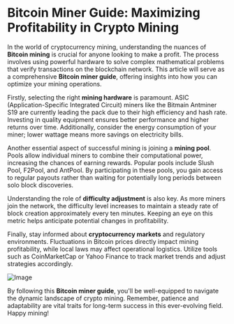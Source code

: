 # Bitcoin Miner Guide: Maximizing Profitability in Crypto Mining

In the world of cryptocurrency mining, understanding the nuances of **Bitcoin mining** is crucial for anyone looking to make a profit. The process involves using powerful hardware to solve complex mathematical problems that verify transactions on the blockchain network. This article will serve as a comprehensive **Bitcoin miner guide**, offering insights into how you can optimize your mining operations.

Firstly, selecting the right **mining hardware** is paramount. ASIC (Application-Specific Integrated Circuit) miners like the Bitmain Antminer S19 are currently leading the pack due to their high efficiency and hash rate. Investing in quality equipment ensures better performance and higher returns over time. Additionally, consider the energy consumption of your miner; lower wattage means more savings on electricity bills.

Another essential aspect of successful mining is joining a **mining pool**. Pools allow individual miners to combine their computational power, increasing the chances of earning rewards. Popular pools include Slush Pool, F2Pool, and AntPool. By participating in these pools, you gain access to regular payouts rather than waiting for potentially long periods between solo block discoveries.

Understanding the role of **difficulty adjustment** is also key. As more miners join the network, the difficulty level increases to maintain a steady rate of block creation approximately every ten minutes. Keeping an eye on this metric helps anticipate potential changes in profitability.

Finally, stay informed about **cryptocurrency markets** and regulatory environments. Fluctuations in Bitcoin prices directly impact mining profitability, while local laws may affect operational logistics. Utilize tools such as CoinMarketCap or Yahoo Finance to track market trends and adjust strategies accordingly.

![Image](https://github.com/user-attachments/assets/3be06921-4469-491d-bd37-5f14c53422b7)

By following this **Bitcoin miner guide**, you'll be well-equipped to navigate the dynamic landscape of crypto mining. Remember, patience and adaptability are vital traits for long-term success in this ever-evolving field. Happy mining!